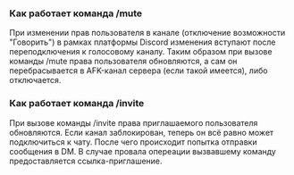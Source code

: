 ### Как работает команда /mute
При изменении прав пользователя в канале (отключение возможности "Говорить") в рамках платформы Discord изменения вступают после переподключения к голосовому каналу. Таким образом при вызове команды /mute права пользователя обновляются, а сам он перебрасывается в AFK-канал сервера (если такой имеется), либо отключается.

### Как работает команда /invite
При вызове команды /invite права приглашаемого пользователя обновляются. Если канал заблокирован, теперь он всё равно может подключиться к чату. После чего происходит попытка отправки сообщения в DM. В случае провала опереации вызвавшему команду предоставляется ссылка-приглашение.